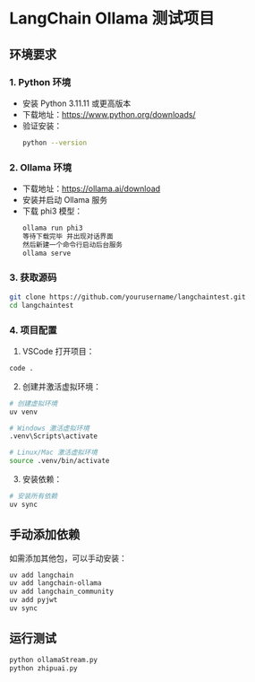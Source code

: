 # LangChain Ollama 测试项目

## 环境要求

### 1. Python 环境
- 安装 Python 3.11.11 或更高版本
- 下载地址：https://www.python.org/downloads/
- 验证安装：
  ```bash
  python --version
  ```

### 2. Ollama 环境
- 下载地址：https://ollama.ai/download
- 安装并启动 Ollama 服务
- 下载 phi3 模型：
  ```bash
  ollama run phi3
  等待下载完毕 并出现对话界面
  然后新建一个命令行启动后台服务
  ollama serve
  ```

### 3. 获取源码
```bash
git clone https://github.com/yourusername/langchaintest.git
cd langchaintest
```

### 4. 项目配置
1. VSCode 打开项目：
```bash
code .
```

2. 创建并激活虚拟环境：
```bash
# 创建虚拟环境
uv venv

# Windows 激活虚拟环境
.venv\Scripts\activate

# Linux/Mac 激活虚拟环境
source .venv/bin/activate
```

3. 安装依赖：
```bash
# 安装所有依赖
uv sync
```

## 手动添加依赖
如需添加其他包，可以手动安装：
```bash
uv add langchain
uv add langchain-ollama
uv add langchain_community
uv add pyjwt
uv sync
```

## 运行测试
```bash
python ollamaStream.py
python zhipuai.py
```
